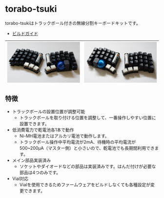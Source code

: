 # torabo-tsuki

torabo-tsukiはトラックボール付きの無線分割キーボードキットです。

* [ビルドガイド](build-guide.md)

| ![](img/main-right.jpg) | ![](img/main-left.jpg)|
|-|-|

## 特徴

* トラックボールの設置位置が調整可能
  * トラックボールを取り付ける位置を調整して、一番操作しやすい位置に設置できます。
* 低消費電力で乾電池各1本で動作
  * Ni-MH電池またはアルカリ電池で動作します。
  * トラックボール操作中平均電流が2mA、待機時の平均電流が500~200μA（マスター側）と小さいので、乾電池でも長期間利用できます。
* メイン部品実装済み
  * ソケットやダイオードなどの部品は実装済みです。はんだ付けが必要な部品は4つのみです。
* Vial対応
  * Vialを使用できるためファームウェアをビルドしなくても各種設定が変更できます。 
